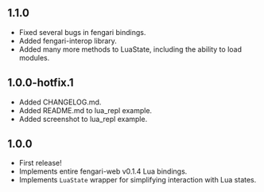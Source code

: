 ## 1.1.0
- Fixed several bugs in fengari bindings.
- Added fengari-interop library.
- Added many more methods to LuaState, including the ability to load modules.

## 1.0.0-hotfix.1
- Added CHANGELOG.md.
- Added README.md to lua_repl example.
- Added screenshot to lua_repl example.

## 1.0.0
- First release!
- Implements entire fengari-web v0.1.4 Lua bindings.
- Implements `LuaState` wrapper for simplifying interaction with Lua states.
